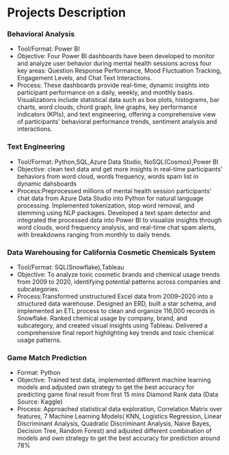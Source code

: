 # Projects Description
### Behavioral Analysis 
- Tool/Format: Power BI
- Objective: Four Power BI dashboards have been developed to monitor and analyze user behavior during mental health sessions across four key areas: Question Response Performance, Mood Fluctuation Tracking, Engagement Levels, and Chat Text Interactions. 
- Process: These dashboards provide real-time, dynamic insights into participant performance on a daily, weekly, and monthly basis. Visualizations include statistical data such as box plots, histograms, bar charts, word clouds, chord graph, line graphs, key performance indicators (KPIs), and text engineering, offering a comprehensive view of participants' behavioral performance trends, sentiment analysis and interactions.


### Text Engineering
- Tool/Format: Python,SQL,Azure Data Studio, NoSQL(Cosmos),Power BI
- Objective: clean text data and get more insights in real-time participants' behaviors from word cloud, words frequency, words spam list in dynamic dahsboards
- Process:Preprocessed millions of mental health session participants' chat data from Azure Data Studio into Python for natural language processing. Implemented tokenization, stop word removal, and stemming using NLP packages. Developed a text spam detector and integrated the processed data into Power BI to visualize insights through word clouds, word frequency analysis, and real-time chat spam alerts, with breakdowns ranging from monthly to daily trends.


### Data Warehousing for California Cosmetic Chemicals System 
- Tool/Format: SQL(Snowflake),Tableau
- Objective: To analyze toxic cosmetic brands and chemical usage trends from 2009 to 2020, identifying potential patterns across companies and subcategories.
- Process:Transformed unstructured Excel data from 2009–2020 into a structured data warehouse. Designed an ERD, built a star schema, and implemented an ETL process to clean and organize 116,000 records in Snowflake. Ranked chemical usage by company, brand, and subcategory, and created visual insights using Tableau. Delivered a comprehensive final report highlighting key trends and toxic chemical usage patterns.

### Game Match Prediction
- Format: Python
- Objective: Trained test data, implemented different machine learning models and adjusted own strategy to get the best accuracy for predicting game final result from first 15 mins Diamond Rank data (Data Source: Kaggle)
- Process: Approached statistical data exploration, Correlation Matrix over features, 7 Machine Learning Models( KNN, Logistics Regression, Linear Discriminant Analysis, Quadratic Discriminant Analysis, Naive Bayes, Decision Tree, Random Forest) and adjusted different combination of models and own strategy to get the best accuracy for prediction around 78%
